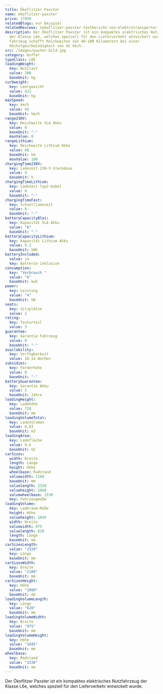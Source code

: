 ```yaml
---
title: Ökoflitzer Paxster
name: ökoflitzer-paxster
price: 17839
relatedBlogs: nur beispiel
relatedReviews: oekoflitzer-paxster-testbericht-von-elektrotransporter-vergleich
description: Der Ökoflitzer Paxster ist ein kompaktes elektrisches Nutzfahrzeug
  der Klasse L6e, welches speziell für den Lieferverkehr entwickelt wurde. Das
  Fahrzeug schafft Reichweiten von 40-100 Kilometern bei einer
  Höchstgeschwindigkeit von 45 km/h.
src: /images/paxter-bild.jpg
category: Koffer
typeClass: L6E
loadingWeight:
  key: Nutzlast
  value: 200
  baseUnit: kg
curbweight:
  key: Leergewicht
  value: 421
  baseUnit: kg
maxSpeed:
  key: km/h
  value: 45
  baseUnit: km/h
range230V:
  key: Reichweite SLA Akku
  value: 0
  baseUnit: "-"
  maxValue: 0
rangeLithium:
  key: Reichweite Lithium Akku
  value: 60
  baseUnit: km
  maxValue: 100
chargingTime230V:
  key: Ladezeit 230-V-Steckdose
  value: 9
  baseUnit: h
chargingTimeLithium:
  key: Ladezeit Typ2-Kabel
  value: 0
  baseUnit: "-"
chargingTimeFast:
  key: Schnellladezeit
  value: 0
  baseUnit: "-"
batteryCapacityBlei:
  key: Kapazität SLA Akku
  value: "0"
  baseUnit: "-"
batteryCapacityLithium:
  key: Kapazität Lithium Akku
  value: 9.2
  baseUnit: kWh
batteryIncluded:
  value: ja
  key: Batterie inklusive
consumption:
  key: "Verbrauch "
  value: "6"
  baseUnit: kwh
power:
  key: Leistung
  value: "4"
  baseUnit: kW
seats:
  key: Sitzplätze
  value: 1
rating:
  key: Testurteil
  value: 3
guarantee:
  key: Garantie Fahrzeug
  value: 0
  baseUnit: "-"
availability:
  key: Verfügbarkeit
  value: 10-14 Wochen
subsidies:
  key: Förderhöhe
  value: 0
  baseUnit: "-"
batteryGuarantee:
  key: Garantie Akku
  value: 5
  baseUnit: Jahre
loadingHeight:
  key: Ladehöhe
  value: 720
  baseUnit: mm
loadingVolumeTotal:
  key: Ladevolumen
  value: 0,63
  baseUnit: m3
loadingArea:
  key: Ladefläche
  value: 0,6
  baseUnit: m2
carSizes:
  width: Breite
  length: Länge
  height: Höhe
  wheelbase: Radstand
  valuewidth: 1180
  baseUnit: mm
  valuelength: 2320
  valueheight: 1860
  valuewheelbase: 1530
  key: Fahrzeugmaße
loadingVolume:
  key: Laderaum-Maße
  height: Höhe
  valueheight: 1045
  width: Breite
  valuewidth: 975
  valuelength: 620
  length: Länge
  baseUnit: mm
carSizesLength:
  value: "2320"
  key: Länge
  baseUnit: mm
carSizesWidth:
  key: Breite
  value: "1180"
  baseUnit: mm
carSizesHeight:
  key: Höhe
  value: "1860"
  baseUnit: mm
loadingVolumeLength:
  key: Länge
  value: "620"
  baseUnit: mm
loadingVolumeWidth:
  key: Breite
  value: "975"
  baseUnit: mm
loadingVolumeHeight:
  key: Höhe
  value: "1045"
  baseUnit: mm
wheelbase:
  key: Radstand
  value: "1530"
  baseUnit: mm
---
```

Der Ökoflitzer Paxster ist ein kompaktes elektrisches Nutzfahrzeug der Klasse L6e, welches speziell für den Lieferverkehr entwickelt wurde.